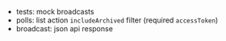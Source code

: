 * tests: mock broadcasts
* polls: list action `includeArchived` filter (required `accessToken`)
* broadcast: json api response
